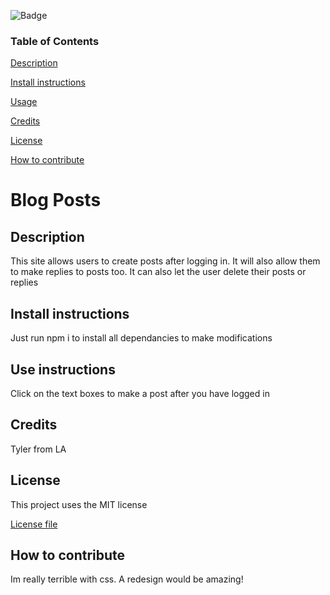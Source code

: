 
![Badge](https://img.shields.io/badge/License-MIT-green)

### Table of Contents 

[Description](#Description)

[Install instructions](#Install-instructions)

[Usage](#Use-instructions)

[Credits](#Credits)

[License](#License)

[How to contribute](#How-to-contribute)
# Blog Posts

## Description

This site allows users to create posts after logging in. It will also allow them to make replies to posts too. It can also let the user delete their posts or replies

## Install instructions

Just run npm i to install all dependancies to make modifications

## Use instructions

Click on the text boxes to make a post after you have logged in

## Credits 

Tyler from LA

## License 

This project uses the MIT license

[License file](LICENSE.txt)
## How to contribute

Im really terrible with css. A redesign would be amazing!
